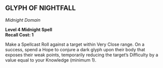## GLYPH OF NIGHTFALL  
_Midnight Domain_

**Level 4 Midnight Spell**  
**Recall Cost: 1**  

Make a Spellcast Roll against a target within Very Close range. On a success, spend a Hope to conjure a dark glyph upon their body that exposes their weak points, temporarily reducing the target’s Difficulty by a value equal to your Knowledge (minimum 1).

